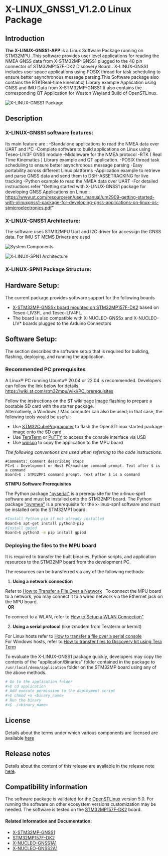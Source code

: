 
# X-LINUX_GNSS1_V1.2.0 Linux Package

## Introduction
**The X-LINUX-GNSS1-APP** is a Linux Software Package running on STM32MPU .This software provides user level applications for reading the NMEA GNSS data from X-STM32MP-GNSS1 plugged to the 40 pin connector of STM32MP157F-DK2 Discovery Board .
X-LINUX-GNSS1 includes user space applications using POSIX thread for task scheduling to ensure better asynchronous message parsing.This Software package also contains the RTK(Real-time kinematic) Library example Application using GNSS and IMU Data 
from X-STM32MP-GNSS1.It also contains the corresponding QT Application for Weston Wayland Build of OpenSTLinux.


![X-LINUX-GNSS1 Package](/_htmresc/X-LINUX-GNSS1_components_2020.png "X-LINUX-GNSS1 Package")

## Description

### X-LINUX-GNSS1 software features:

Its main feature are :
-Standalone applications to read the NMEA data over UART and I²C
-Complete software to build applications on Linux using Teseo-LIV3F GNSS module
-Middleware for the NMEA protocol
-RTK ( Real Time Kinematics ) Library example and QT application.
-POSIX thread task scheduling to ensure better asynchronous message parsing
-Easy portability across different Linux platforms
-Application example to retrieve and parse GNSS data and send them to DSH-ASSETRACKING for live tracking
-Python example to read the NMEA data over UART
-For detailed instructions refer "Getting started with X-LINUX-GNSS1 package for developing GNSS Applications on Linux : https://www.st.com/resource/en/user_manual/um2909-getting-started-with-xlinuxgnss1-package-for-developing-gnss-applications-on-linux-os-stmicroelectronics.pdf"  


### X-LINUX-GNSS1 Architecture:

The software uses STM32MPU Uart and I2C driver for accessign the GNSS data. For IMU ST MEMS Drivers are used


![System Components](/_htmresc/X-LINUX-GNSS1_components_2020.png "System Components")

![X-LINUX-SPN1 Architecture](/_htmresc/03_system_architecture.png "X-LINUX-SPN1 Architecture")

### X-LINUX-SPN1 Package Structure:

## Hardware Setup:

The current package provides software support for the following boards
 - [X-STM32MP-GNSSx board mounted on STM32MP157F-DK2](https://www.st.com/en/ecosystems/x-nucleo-ihm15a1.html) based on Teseo-LIV3FL and Teseo-LIV4FL. 
 - The board is also compatible with X-NUCLEO-GNSSx and X-NUCLEO-LIV* boards plugged to the Arduino Connectors

## Software Setup:

The section describes the software setup that is required for building, flashing, deploying, and running the application.

### Recommended PC prerequisites

A Linux® PC running Ubuntu® 20.04 or 22.04 is recommended. Developers can follow the link below for details.
https://wiki.st.com/stm32mpu/wiki/PC_prerequisites

Follow the instructions on the ST wiki page [Image flashing](https://wiki.st.com/stm32mpu/wiki/STM32MP15_Discovery_kits_-_Starter_Package#Image_flashing) to prepare a bootable SD card with the starter package.  
Alternatively, a Windows / Mac computer can also be used; in that case, the following tools would be useful:
- Use [STM32CubeProgrammer](https://www.st.com/en/development-tools/stm32cubeprog.html) to flash the OpenSTLinux started package image onto the SD card
- Use [TeraTerm](https://github.com/TeraTermProject/osdn-download/releases/) or [PuTTY](https://putty.org/) to access the console interface via USB
- Use [winscp](https://winscp.net/eng/index.php) to copy the application to the MPU board

*The following conventions are used when referring to the code instructions.*
```
#Comments: Comment describing steps
PC>$ : Development or Host PC/machine command prompt. Text after $ is a command
Board>$ : STM32MP1 command prompt. Text after $ is a command
```
**STMPU Software Prerequisites**

The Python package ["pyserial"](https://github.com/hhk7734/python3-gpiod) is a prerequisite for the x-linux-spn1 software and must be installed onto the STM32MP1 board.
The Python package ["pynmea"](https://github.com/hhk7734/python3-gpiod) is a prerequisite for the x-linux-spn1 software and must be installed onto the STM32MP1 board.

```bash
#Install Python pip if not already installed
Board>$ apt-get install python3-pip
#Install gpiod
Board>$ python3 -m pip install gpiod
```

### Deploying the files to the MPU board

It is required to transfer the built binaries, Python scripts, and application resources to the STM32MP board from the development PC.

The resources can be transferred via any of the following methods:

1. **Using a network connection**

Refer to [How to Transfer a File Over a Network](https://wiki.st.com/stm32mpu/wiki/How_to_transfer_a_file_over_network)
 
To connect the MPU board to a network, you may connect it to a wired network via the Ethernet jack on the MPU board.  
 
**OR**  

To connect to a WLAN, refer to [How to Setup a WLAN Connection"](https://wiki.st.com/stm32mpu/wiki/How_to_setup_a_WLAN_connection)

2. **Using a serial protocol** (like zmodem from Teraterm or kermit)

For Linux hosts refer to [How to transfer a file over a serial console](https://wiki.st.com/stm32mpu/wiki/How_to_transfer_a_file_over_serial_console)  
For Windows hosts, refer to
[How to transfer files to Discovery kit using Tera Term](https://wiki.st.com/stm32mpu/wiki/How_to_transfer_files_to_Discovery_kit_using_Tera_Term_on_Windows_PC)

To evaluate the X-LINUX-GNSS1 package quickly, developers may copy the contents of the "application/Binaries" folder contained in the package to `/usr/local/demo/application` folder on the STM32MP board using any of the above methods.

```bash
# Go to the application folder
#>$ cd application
# Add execute permission to the deployment script
#>$ chmod +x <binary_name>
# Run the binary
#>$ ./<binary_name>
```

## License

Details about the terms under which various components are licensed are available [here](LICENSE.md)

## Release notes

Details about the content of this release are available in the release note [here](Release_Notes.md).

## Compatibility information

The software package is validated for the [OpenSTLinux](https://www.st.com/en/embedded-software/stm32-mpu-openstlinux-distribution.html) version 5.0. For running the software on other ecosystem versions customization may be needed.
The software is tested on the [STM32MP157F-DK2](https://www.st.com/en/evaluation-tools/stm32mp157f-dk2.html) board.


#### Related Information and Documentation:

- [X-STM32MP-GNSS1](https://www.st.com/en/evaluation-tools/x-stm32mp-gnss1.html)
- [STM32MP157F-DK2](https://www.st.com/en/evaluation-tools/stm32mp157f-dk2.html)
- [X-NUCLEO-GNSS1A1](https://www.st.com/en/ecosystems/x-nucleo-gnss1a1.html)
- [X-NUCLEO-GNSS2A1](https://www.st.com/en/ecosystems/x-nucleo-gnss2a1.html)
